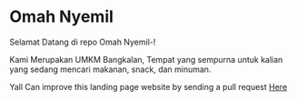 # Omah Nyemil

Selamat Datang di repo Omah Nyemil-!

Kami Merupakan UMKM Bangkalan, Tempat yang sempurna untuk kalian yang sedang mencari makanan, snack, dan minuman.

Yall Can improve this landing page website by sending a pull request [Here](https://github.com/Pashyaaaa/omah-nyemil)
